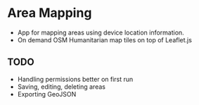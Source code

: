 # Area Mapping
- App for mapping areas using device location information.
- On demand OSM Humanitarian map tiles on top of Leaflet.js

## TODO
- Handling permissions better on first run
- Saving, editing, deleting areas
- Exporting GeoJSON
